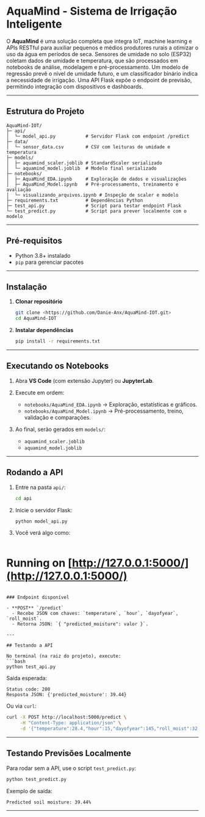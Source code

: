 # AquaMind - Sistema de Irrigação Inteligente

O **AquaMind** é uma solução completa que integra IoT, machine learning e APIs RESTful para auxiliar pequenos e médios produtores rurais a otimizar o uso da água em períodos de seca. Sensores de umidade no solo (ESP32) coletam dados de umidade e temperatura, que são processados em notebooks de análise, modelagem e pré-processamento. Um modelo de regressão prevê o nível de umidade futuro, e um classificador binário indica a necessidade de irrigação. Uma API Flask expõe o endpoint de previsão, permitindo integração com dispositivos e dashboards.

---

## Estrutura do Projeto

```
AquaMind-IOT/
├─ api/
│  └─ model_api.py           # Servidor Flask com endpoint /predict
├─ data/
│  └─ sensor_data.csv        # CSV com leituras de umidade e temperatura
├─ models/
│  ├─ aquamind_scaler.joblib # StandardScaler serializado
│  └─ aquamind_model.joblib  # Modelo final serializado
├─ notebooks/
│  ├─ AquaMind_EDA.ipynb     # Exploração de dados e visualizações
│  ├─ AquaMind_Model.ipynb   # Pré-processamento, treinamento e avaliação
│  └─ visualizando_arquivos.ipynb # Inspeção de scaler e modelo
├─ requirements.txt          # Dependências Python
├─ test_api.py               # Script para testar endpoint Flask
└─ test_predict.py           # Script para prever localmente com o modelo
```

---

## Pré-requisitos

* Python 3.8+ instalado
* `pip` para gerenciar pacotes

---

## Instalação

1. **Clonar repositório**

   ```bash
   git clone <https://github.com/Danie-Anx/AquaMind-IOT.git>
   cd AquaMind-IOT
   ```

2. **Instalar dependências**

   ```bash
   pip install -r requirements.txt
   ```

---

## Executando os Notebooks

1. Abra **VS Code** (com extensão Jupyter) ou **JupyterLab**.
2. Execute em ordem:

   * `notebooks/AquaMind_EDA.ipynb` → Exploração, estatísticas e gráficos.
   * `notebooks/AquaMind_Model.ipynb` → Pré-processamento, treino, validação e comparações.
3. Ao final, serão gerados em `models/`:

   * `aquamind_scaler.joblib`
   * `aquamind_model.joblib`

---

## Rodando a API

1. Entre na pasta `api/`:

   ```bash
   cd api
   ```
2. Inicie o servidor Flask:

   ```bash
   python model_api.py
   ```
3. Você verá algo como:

   ```
   ```

# Running on [http://127.0.0.1:5000/](http://127.0.0.1:5000/)

````

### Endpoint disponível

- **POST** `/predict`
  - Recebe JSON com chaves: `temperature`, `hour`, `dayofyear`, `roll_moist`.
  - Retorna JSON: `{ "predicted_moisture": valor }`.

---

## Testando a API

No terminal (na raiz do projeto), execute:
```bash
python test_api.py
````

Saída esperada:

```
Status code: 200
Resposta JSON: {'predicted_moisture': 39.44}
```

Ou via `curl`:

```bash
curl -X POST http://localhost:5000/predict \
     -H "Content-Type: application/json" \
     -d '{"temperature":28.4,"hour":15,"dayofyear":145,"roll_moist":32.1}'
```

---

## Testando Previsões Localmente

Para rodar sem a API, use o script `test_predict.py`:

```bash
python test_predict.py
```

Exemplo de saída:

```
Predicted soil moisture: 39.44%
```

---


